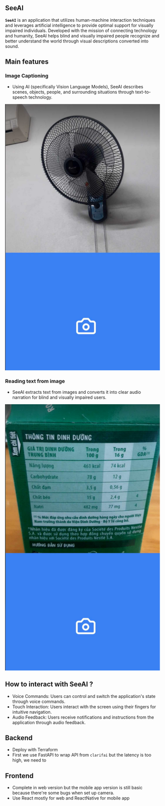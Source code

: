 ## SeeAI
**`SeeAI`** is an application that utilizes human-machine interaction techniques and leverages artificial intelligence to provide optimal support for visually impaired individuals. Developed with the mission of connecting technology and humanity, SeeAI helps blind and visually impaired people recognize and better understand the world through visual descriptions converted into sound.



## Main features

### Image Captioning 
- Using AI (specifically Vision Language Models), SeeAI describes scenes, objects, people, and surrounding situations through text-to-speech technology.

![](image2.png)

### Reading text from image
- SeeAI extracts text from images and converts it into clear audio narration for blind and visually impaired users.

![](image1.png)


## How to interact with SeeAI ? 

- Voice Commands: Users can control and switch the application's state through voice commands.
- Touch Interaction: Users interact with the screen using their fingers for intuitive navigation.
- Audio Feedback: Users receive notifications and instructions from the application through audio feedback.


## Backend
- Deploy with Terraform
- First we use FastAPI to wrap API from `clarifai` but the latency is too high, we need to 

## Frontend
- Complete in web version but the mobile app version is still basic because there're some bugs when set up camera.
- Use React mostly for web and ReactNative for mobile app
